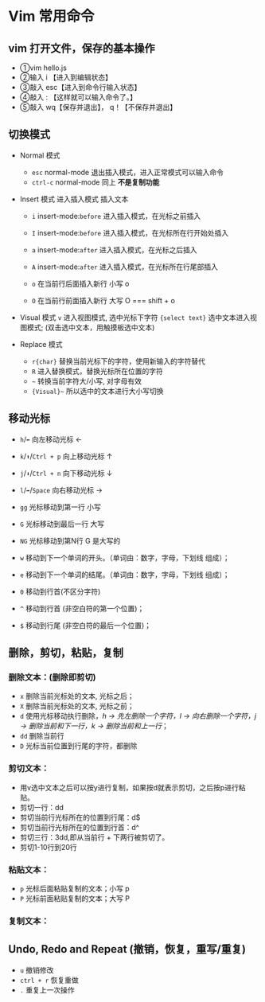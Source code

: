 # Vim 常用命令
## vim 打开文件，保存的基本操作
- ①vim hello.js  
- ②输入    i 【进入到编辑状态】  
- ③敲入     esc【进入到命令行输入状态】  
- ④敲入     : 【这样就可以输入命令了。】  
- ⑤敲入   wq【保存并退出】， q！【不保存并退出】  
## 切换模式
- Normal 模式
  - `esc` normal-mode 退出插入模式，进入正常模式可以输入命令
  - `ctrl-c` normal-mode 同上 **不是复制功能**

- Insert 模式 进入插入模式 插入文本
  - `i`   insert-mode:`before`  进入插入模式，在光标之前插入
  - `I`   insert-mode:`before`  进入插入模式，在光标所在行开始处插入

  - `a`   insert-mode:`after`  进入插入模式，在光标之后插入
  - `A`   insert-mode:`after`  进入插入模式，在光标所在行尾部插入

  - `o` 在当前行后面插入新行 小写 o
  - `O` 在当前行前面插入新行 大写 O === shift + o

- Visual 模式
  `v` 进入视图模式, 选中光标下字符
  `{select text}` 选中文本进入视图模式; (双击选中文本，用触摸板选中文本)

- Replace 模式
  - `r{char}` 替换当前光标下的字符，使用新输入的字符替代
  - `R` 进入替换模式，替换光标所在位置的字符
  - `~` 转换当前字符大/小写, 对字母有效
  - `{Visual}~` 所以选中的文本进行大小写切换
## 移动光标
- `h`/`⬅️` 向左移动光标 ←
- `k`/`⬆️`/`Ctrl + p` 向上移动光标 ↑
- `j`/`⬇️`/`Ctrl + n` 向下移动光标 ↓
- `l`/`➡️`/`Space` 向右移动光标 →

- `gg` 光标移动到第一行 小写
- `G` 光标移动到最后一行 大写
- `NG` 光标移动到第N行  G 是大写的

- `w` 移动到下一个单词的开头。（单词由：数字，字母，下划线 组成）；
- `e` 移动到下一个单词的结尾。（单词由：数字，字母，下划线 组成）；

- `0` 移动到行首(不区分字符)
- `^` 移动到行首 (非空白符的第一个位置)；
- `$` 移动到行尾 (非空白符的最后一个位置)；

## 删除，剪切，粘贴，复制
### 删除文本：(**删除即剪切**)
- `x` 删除当前光标处的文本, 光标之后；
- `X` 删除当前光标处的文本, 光标之前；
- `d` 使用光标移动执行删除，*h -> 先左删除一个字符，l -> 向右删除一个字符，j -> 删除当前和下一行，k -> 删除当前和上一行*；
- `dd` 删除当前行
- `D` 光标当前位置到行尾的字符，都删除 

### 剪切文本：
- 用v选中文本之后可以按y进行复制，如果按d就表示剪切，之后按p进行粘贴。
- 剪切一行：dd
- 剪切当前行光标所在的位置到行尾：d$
- 剪切当前行光标所在的位置到行首：d^
- 剪切三行：3dd,即从当前行 + 下两行被剪切了。
- 剪切1-10行到20行

### 粘贴文本：
- `p` 光标后面粘贴复制的文本；小写 p
- `P` 光标前面粘贴复制的文本；大写 P

### 复制文本：

## Undo, Redo and Repeat (撤销，恢复，重写/重复)
- `u` 撤销修改
- `ctrl + r` 恢复重做
- `.` 重复上一次操作
